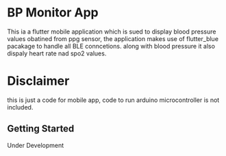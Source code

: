 # BP Monitor App

This ia a flutter mobile application which is sued to display blood pressure values obatined from ppg sensor, the application makes use of flutter_blue pacakage to handle all BLE conncetions. along with blood pressure it also dispaly heart rate nad spo2 values. 

# Disclaimer

this is just a code for mobile app, code to run arduino microcontroller is not included.

## Getting Started

Under Development


